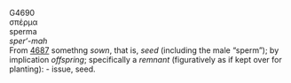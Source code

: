 <body>
  <p>G4690<br>  σπέρμα  <br> sperma  <br><i>sper‘-mah </i><br>From <a href="g4687.htm">4687</a>  somethng <i>sown</i>, that is, <i>seed</i> (including the male “sperm”); by implication <i>offspring</i>; specifically a <i>remnant</i> (figuratively as if kept over for planting): - issue, seed.<br></p>
 </body>